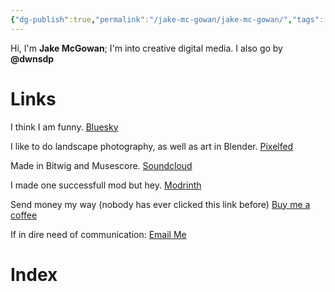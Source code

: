```yaml
---
{"dg-publish":true,"permalink":"/jake-mc-gowan/jake-mc-gowan/","tags":["gardenEntry"]}
---
```


Hi, I'm **Jake McGowan**;
I'm into creative digital media. I also go by **@dwnsdp**
# Links
I think I am funny.
[Bluesky](https://bsky.app/profile/dwnsdp.bsky.social)

I like to do landscape photography, as well as art in Blender.
[Pixelfed](https://portfolio.pixelfed.social/dwnsdp)

Made in Bitwig and Musescore.
[Soundcloud](https://soundcloud.com/jake-mcgowan-music)

I made one successfull mod but hey.
[Modrinth](https://modrinth.com/user/dwnsdp)

Send money my way (nobody has ever clicked this link before)
[Buy me a coffee](http://buymeacoffee.com/dwnsdp)

If in dire need of communication:
[Email Me](mailto:jwimcgowan@gmail.com)
# Index



